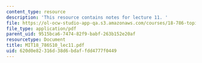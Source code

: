 ```yaml
---
content_type: resource
description: 'This resource contains notes for lecture 11. '
file: https://ol-ocw-studio-app-qa.s3.amazonaws.com/courses/18-786-topics-in-algebraic-number-theory-spring-2010/620d0e82316d38d6bdaffdd4777f0449_MIT18_786S10_lec11.pdf
file_type: application/pdf
parent_uid: 9515bca6-7474-82f9-babf-263b152e20af
resourcetype: Document
title: MIT18_786S10_lec11.pdf
uid: 620d0e82-316d-38d6-bdaf-fdd4777f0449
---
```

